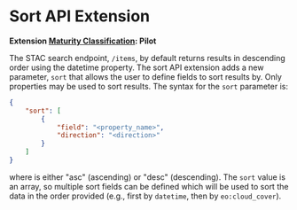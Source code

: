 # Sort API Extension

**Extension [Maturity Classification](../../../extensions/README.md#extension-maturity): Pilot**

The STAC search endpoint, `/items`, by default returns results in descending order using the datetime property. The sort API extension adds a new parameter, `sort` that allows the user to define fields to sort results by. Only properties may be used to sort results. The syntax for the `sort` parameter is:

```json
{
    "sort": [
        {
            "field": "<property_name>",
            "direction": "<direction>"
        }
    ]
}
```

where <direction> is either "asc" (ascending) or "desc" (descending). The `sort` value is an array, so multiple sort fields can be defined which will be used to sort the data in the order provided (e.g., first by `datetime`, then by `eo:cloud_cover`).
